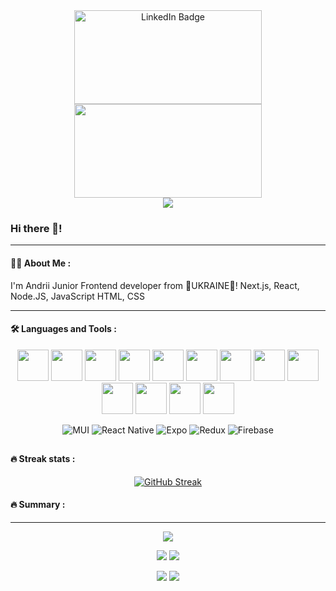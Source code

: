 <div  align="center">
<img src="https://i.gifer.com/Bm1J.gif" width="300" height="150" alt="LinkedIn Badge"/>
</div>

<div align="center">
  <img src="https://media.giphy.com/media/dWesBcTLavkZuG35MI/giphy.gif" width="300" height="150"/>
</div>

<div id="badges" align="center">
  <a href="https://www.linkedin.com/in/andrii-beznosov/">
    <img src="https://img.shields.io/badge/LinkedIn-blue?style=for-the-badge&logo=linkedin&logoColor=white" />
  </a>

</div>

### Hi there 👋!

---

#### :woman_technologist: About Me :

I'm Andrii Junior Frontend developer from :blue_heart:UKRAINE:yellow_heart:! Next.js, React, Node.JS, JavaScript HTML, CSS

---

#### :hammer_and_wrench: Languages and Tools :

<div id="badges" align="center">
<img src="https://cdn.jsdelivr.net/gh/devicons/devicon/icons/javascript/javascript-original.svg" width=50/> 
<img src="https://cdn.jsdelivr.net/gh/devicons/devicon/icons/html5/html5-plain-wordmark.svg" width=50/>
<img src="https://cdn.jsdelivr.net/gh/devicons/devicon/icons/css3/css3-plain-wordmark.svg"  width=50/>
<img src="https://cdn.jsdelivr.net/gh/devicons/devicon/icons/sass/sass-original.svg" width=50 />
<img src="https://cdn.jsdelivr.net/gh/devicons/devicon/icons/react/react-original-wordmark.svg" width=50 />
<img src="https://cdn.jsdelivr.net/gh/devicons/devicon/icons/redux/redux-original.svg" width=50/>
<img src="https://cdn.jsdelivr.net/gh/devicons/devicon/icons/npm/npm-original-wordmark.svg" width=50/>
<img src="https://cdn.jsdelivr.net/gh/devicons/devicon/icons/nodejs/nodejs-original-wordmark.svg"  width=50/>
<img src="https://cdn.jsdelivr.net/gh/devicons/devicon/icons/express/express-original.svg" width=50/>
<img src="https://cdn.jsdelivr.net/gh/devicons/devicon/icons/webpack/webpack-plain-wordmark.svg"  width=50/>
<img src="https://cdn.jsdelivr.net/gh/devicons/devicon/icons/git/git-plain-wordmark.svg" width=50/>
<img src="https://cdn.jsdelivr.net/gh/devicons/devicon/icons/github/github-original-wordmark.svg" width=50/>
<img src="https://cdn.jsdelivr.net/gh/devicons/devicon/icons/figma/figma-original.svg" width=50/>
</div>
<div id="badges" align="center">

![MUI](https://img.shields.io/badge/MUI-%230081CB.svg?style=for-the-badge&logo=mui&logoColor=white) ![React Native](https://img.shields.io/badge/react_native-%2320232a.svg?style=for-the-badge&logo=react&logoColor=%2361DAFB) ![Expo](https://img.shields.io/badge/expo-1C1E24?style=for-the-badge&logo=expo&logoColor=#D04A37) ![Redux](https://img.shields.io/badge/redux-%23593d88.svg?style=for-the-badge&logo=redux&logoColor=white) ![Firebase](https://img.shields.io/badge/Firebase-039BE5?style=for-the-badge&logo=Firebase&logoColor=white)

## </div>

#### :fire: Streak stats :

<div id="badges" align="center">

[![GitHub Streak](https://github-readme-streak-stats.herokuapp.com/?user=DenverCoder1&theme=github-light)](https://git.io/streak-stats)

</div>

#### :fire: Summary :

---

<div id="badges" align="center">

![](https://github-profile-summary-cards.vercel.app/api/cards/profile-details?username=AndriiBeznosov=github)

![](https://github-profile-summary-cards.vercel.app/api/cards/most-commit-language?username=AndriiBeznosov=github) ![](https://github-profile-summary-cards.vercel.app/api/cards/repos-per-language?username=AndriiBeznosov=github)

![](https://github-profile-summary-cards.vercel.app/api/cards/stats?username=daniilshat&theme=github) ![](https://github-profile-summary-cards.vercel.app/api/cards/productive-time?username=AndriiBeznosov=github)

</div>
<!--
**AndriiBeznosov/AndriiBeznosov** is a ✨ _special_ ✨ repository because its `README.md` (this file) appears on your GitHub profile.

Here are some ideas to get you started:

- 🔭 I’m currently working on ...
- 🌱 I’m currently learning ...
- 👯 I’m looking to collaborate on ...
- 🤔 I’m looking for help with ...
- 💬 Ask me about ...
- 📫 How to reach me: ...
- 😄 Pronouns: ...
- ⚡ Fun fact: ...
-->
